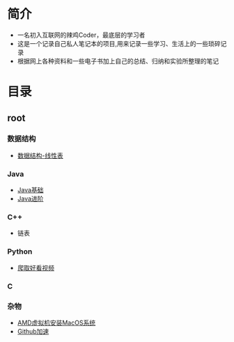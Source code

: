 # 简介

- 一名初入互联网的辣鸡Coder，最底层的学习者
- 这是一个记录自己私人笔记本的项目,用来记录一些学习、生活上的一些琐碎记录
- 根据网上各种资料和一些电子书加上自己的总结、归纳和实验所整理的笔记

# 目录

## root

### 	数据结构

- [数据结构-线性表](https://github.com/koyangyang/PrivateNotebook/blob/master/%E6%95%B0%E6%8D%AE%E7%BB%93%E6%9E%84/%E6%95%B0%E6%8D%AE%E7%BB%93%E6%9E%84-%E7%BA%BF%E6%80%A7%E8%A1%A8.md)

### 	Java

- [Java基础](https://github.com/koyangyang/PrivateNotebook/blob/master/Java/Java%E5%9F%BA%E7%A1%80.md)
- [Java进阶](https://github.com/koyangyang/PrivateNotebook/blob/master/Java/Java%E8%BF%9B%E9%98%B6.md)

### 	C++
- 链表

### 	Python
- [爬取好看视频](https://github.com/koyangyang/PrivateNotebook/blob/master/Python/Hotvideos.md)

### 	C

###     杂物
- [AMD虚拟机安装MacOS系统](https://github.com/koyangyang/PrivateNotebook/blob/master/%E6%9D%82%E7%89%A9/VMwareHackintosh.md)
- [Github加速](https://github.com/koyangyang/PrivateNotebook/blob/master/%E6%9D%82%E7%89%A9/githubpass.md)


